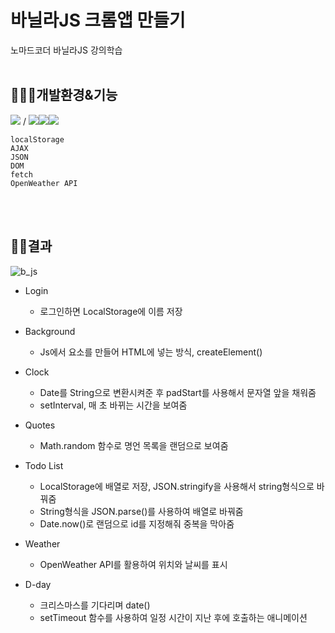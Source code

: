 

# 바닐라JS 크롬앱 만들기
노마드코더 바닐라JS 강의학습
<br/><br/>


## 👩🏻‍💻개발환경&기능
<img src="https://img.shields.io/badge/Visual Studio-5C2D91?style=flat-square&logo=Visual Studio&logoColor=white"/> / <img src="https://img.shields.io/badge/HTML5-E34F26?style=flat-square&logo=html5&logoColor=white"/><img src="https://img.shields.io/badge/CSS3-1572B6?style=flat-square&logo=css3&logoColor=white"/><img src="https://img.shields.io/badge/JavaScript-F7DF1E?style=flat-square&logo=javascript&logoColor=black"/>

    localStorage
    AJAX
    JSON
    DOM
    fetch
    OpenWeather API
<br/><br/>




## 💪🏻결과


![b_js](https://github.com/kayachlrh/chrome_app_clone/assets/118106602/e12ad5d0-b109-4a83-9d42-003c8d466961)

* Login
  - 로그인하면 LocalStorage에 이름 저장

* Background
  - Js에서 요소를 만들어 HTML에 넣는 방식, createElement()

* Clock
  - Date를 String으로 변환시켜준 후 padStart를 사용해서 문자열 앞을 채워줌
  - setInterval, 매 초 바뀌는 시간을 보여줌

* Quotes
  - Math.random 함수로 명언 목록을 랜덤으로 보여줌

* Todo List
  - LocalStorage에 배열로 저장, JSON.stringify을 사용해서 string형식으로 바꿔줌
  - String형식을 JSON.parse()를 사용하여 배열로 바꿔줌
  - Date.now()로 랜덤으로 id를 지정해줘 중복을 막아줌

* Weather
  - OpenWeather API를 활용하여 위치와 날씨를 표시 

* D-day
  - 크리스마스를 기다리며 date()
  - setTimeout 함수를 사용하여 일정 시간이 지난 후에 호출하는 애니메이션
